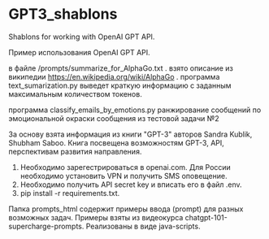 # GPT3_shablons
Shablons for working with OpenAI GPT API.

Пример использования OpenAI GPT API.

в файле /prompts/summarize_for_AlphaGo.txt .
взято описание из википедии https://en.wikipedia.org/wiki/AlphaGo .
программа text_sumarization.py выведет краткую информацию с заданным 
максимальным количеством токенов.

программа classify_emails_by_emotions.py ранжирование сообщений по эмоциональной окраски сообщения
из тестовой задачи №2

За основу взята информация из книги "GPT-3" авторов Sandra Kublik, Shubham Saboo.
Книга посвещена возможностям GPT-3, API, перспективам развития направления.

1. Необходимо зарегестрироваться в openai.com. Для России необходимо установить VPN и получить SMS оповещение.
1. Необходимо получить API secret key и вписать его в файл .env.
3. pip install -r requirements.txt.

Папка prompts_html содержит примеры ввода (prompt) для разных возможных задач. 
Примеры взяты из видеокурса chatgpt-101-supercharge-prompts. Реализованы в виде java-scripts.